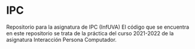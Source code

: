 # IPC
Repositorio para la asignatura de IPC (InfUVA)
El código que se encuentra en este repositorio se trata de la práctica del curso 2021-2022 de la asignatura Interacción Persona Computador.
